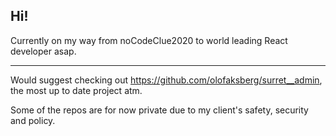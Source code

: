 ## Hi!

Currently on my way from noCodeClue2020 to world leading React developer asap.

---

Would suggest checking out https://github.com/olofaksberg/surret__admin, the most up to date project atm.

Some of the repos are for now private due to my client's safety, security and policy.
